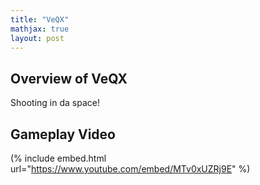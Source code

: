 ```yaml
---
title: "VeQX"
mathjax: true
layout: post
---
```


## Overview of VeQX

Shooting in da space!

## Gameplay Video

(% include embed.html url="https://www.youtube.com/embed/MTv0xUZRj9E" %)
